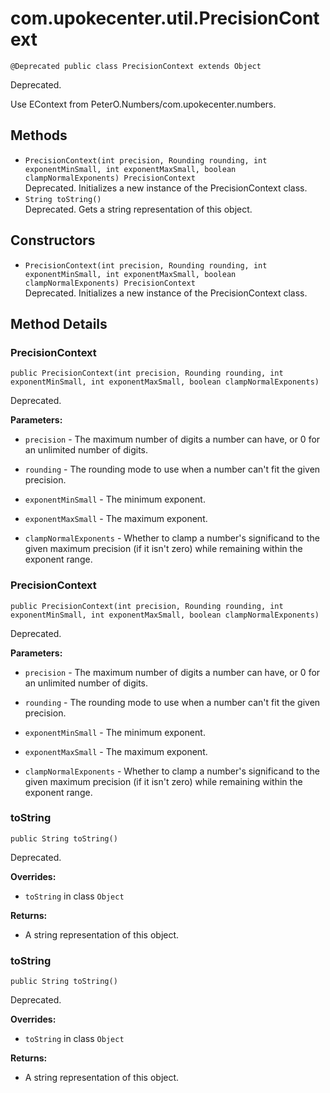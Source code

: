 # com.upokecenter.util.PrecisionContext

    @Deprecated public class PrecisionContext extends Object

Deprecated.
<div class='deprecationComment'>Use EContext from PeterO.Numbers/com.upokecenter.numbers.</div>

## Methods

* `PrecisionContext​(int precision,
                Rounding rounding,
                int exponentMinSmall,
                int exponentMaxSmall,
                boolean clampNormalExponents) PrecisionContext`<br>
 Deprecated. Initializes a new instance of the PrecisionContext class.
* `String toString()`<br>
 Deprecated. Gets a string representation of this object.

## Constructors

* `PrecisionContext​(int precision,
                Rounding rounding,
                int exponentMinSmall,
                int exponentMaxSmall,
                boolean clampNormalExponents) PrecisionContext`<br>
 Deprecated. Initializes a new instance of the PrecisionContext class.

## Method Details

### PrecisionContext
    public PrecisionContext​(int precision, Rounding rounding, int exponentMinSmall, int exponentMaxSmall, boolean clampNormalExponents)
Deprecated.

**Parameters:**

* <code>precision</code> - The maximum number of digits a number can have, or 0 for an
 unlimited number of digits.

* <code>rounding</code> - The rounding mode to use when a number can't fit the given
 precision.

* <code>exponentMinSmall</code> - The minimum exponent.

* <code>exponentMaxSmall</code> - The maximum exponent.

* <code>clampNormalExponents</code> - Whether to clamp a number's significand to the
 given maximum precision (if it isn't zero) while remaining within the
 exponent range.

### PrecisionContext
    public PrecisionContext​(int precision, Rounding rounding, int exponentMinSmall, int exponentMaxSmall, boolean clampNormalExponents)
Deprecated.

**Parameters:**

* <code>precision</code> - The maximum number of digits a number can have, or 0 for an
 unlimited number of digits.

* <code>rounding</code> - The rounding mode to use when a number can't fit the given
 precision.

* <code>exponentMinSmall</code> - The minimum exponent.

* <code>exponentMaxSmall</code> - The maximum exponent.

* <code>clampNormalExponents</code> - Whether to clamp a number's significand to the
 given maximum precision (if it isn't zero) while remaining within the
 exponent range.

### toString
    public String toString()
Deprecated.

**Overrides:**

* <code>toString</code>&nbsp;in class&nbsp;<code>Object</code>

**Returns:**

* A string representation of this object.

### toString
    public String toString()
Deprecated.

**Overrides:**

* <code>toString</code>&nbsp;in class&nbsp;<code>Object</code>

**Returns:**

* A string representation of this object.
